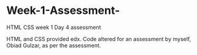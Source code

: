 # Week-1-Assessment-
HTML CSS week 1 Day 4 assessment

HTML and CSS provided edx.
Code altered for an assessment by myself, Obiad Gulzar, as per the assessment.